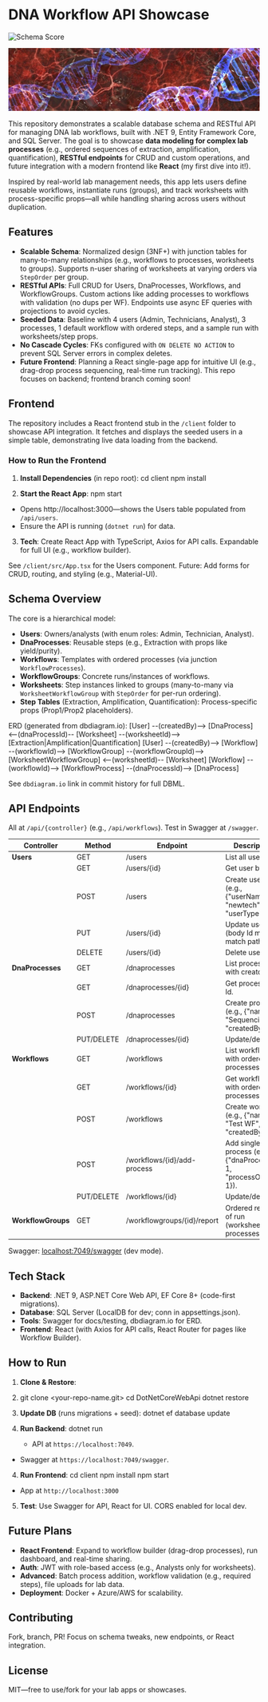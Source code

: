 # DNA Workflow API Showcase
![Schema Score](https://img.shields.io/badge/Normalization-3NF%2B-green)

![DNA](dna-6883239_small.jpg)

This repository demonstrates a scalable database schema and RESTful API for managing DNA lab workflows, built with .NET 9, Entity Framework Core, and SQL Server. The goal is to showcase **data modeling for complex lab processes** (e.g., ordered sequences of extraction, amplification, quantification), **RESTful endpoints** for CRUD and custom operations, and future integration with a modern frontend like **React** (my first dive into it!).

Inspired by real-world lab management needs, this app lets users define reusable workflows, instantiate runs (groups), and track worksheets with process-specific props—all while handling sharing across users without duplication.

## Features
- **Scalable Schema**: Normalized design (3NF+) with junction tables for many-to-many relationships (e.g., workflows to processes, worksheets to groups). Supports n-user sharing of worksheets at varying orders via `StepOrder` per group.
- **RESTful APIs**: Full CRUD for Users, DnaProcesses, Workflows, and WorkflowGroups. Custom actions like adding processes to workflows with validation (no dups per WF). Endpoints use async EF queries with projections to avoid cycles.
- **Seeded Data**: Baseline with 4 users (Admin, Technicians, Analyst), 3 processes, 1 default workflow with ordered steps, and a sample run with worksheets/step props.
- **No Cascade Cycles**: FKs configured with `ON DELETE NO ACTION` to prevent SQL Server errors in complex deletes.
- **Future Frontend**: Planning a React single-page app for intuitive UI (e.g., drag-drop process sequencing, real-time run tracking). This repo focuses on backend; frontend branch coming soon!

## Frontend
The repository includes a React frontend stub in the `/client` folder to showcase API integration. It fetches and displays the seeded users in a simple table, demonstrating live data loading from the backend.

### How to Run the Frontend
1. **Install Dependencies** (in repo root):
cd client
npm install

2. **Start the React App**:
npm start
- Opens http://localhost:3000—shows the Users table populated from `/api/users`.
- Ensure the API is running (`dotnet run`) for data.

3. **Tech**: Create React App with TypeScript, Axios for API calls. Expandable for full UI (e.g., workflow builder).

See `/client/src/App.tsx` for the Users component. Future: Add forms for CRUD, routing, and styling (e.g., Material-UI).

## Schema Overview
The core is a hierarchical model:
- **Users**: Owners/analysts (with enum roles: Admin, Technician, Analyst).
- **DnaProcesses**: Reusable steps (e.g., Extraction with props like yield/purity).
- **Workflows**: Templates with ordered processes (via junction `WorkflowProcesses`).
- **WorkflowGroups**: Concrete runs/instances of workflows.
- **Worksheets**: Step instances linked to groups (many-to-many via `WorksheetWorkflowGroup` with `StepOrder` for per-run ordering).
- **Step Tables** (Extraction, Amplification, Quantification): Process-specific props (Prop1/Prop2 placeholders).

ERD (generated from dbdiagram.io):
[User] --(createdBy)--> [DnaProcess] <--(dnaProcessId)-- [Worksheet] --(worksheetId)--> [Extraction|Amplification|Quantification]
[User] --(createdBy)--> [Workflow] --(workflowId)--> [WorkflowGroup] --(workflowGroupId)--> [WorksheetWorkflowGroup] <--(worksheetId)-- [Worksheet]
[Workflow] --(workflowId)--> [WorkflowProcess] --(dnaProcessId)--> [DnaProcess]

See `dbdiagram.io` link in commit history for full DBML.

## API Endpoints
All at `/api/{controller}` (e.g., `/api/workflows`). Test in Swagger at `/swagger`.

| Controller | Method | Endpoint | Description |
|------------|--------|----------|-------------|
| **Users** | GET | /users | List all users. |
| | GET | /users/{id} | Get user by Id. |
| | POST | /users | Create user (e.g., {"userName": "newtech", "userType": 1}). |
| | PUT | /users/{id} | Update user (body Id must match path). |
| | DELETE | /users/{id} | Delete user. |
| **DnaProcesses** | GET | /dnaprocesses | List processes with creators. |
| | GET | /dnaprocesses/{id} | Get process by Id. |
| | POST | /dnaprocesses | Create process (e.g., {"name": "Sequencing", "createdBy": 1}). |
| | PUT/DELETE | /dnaprocesses/{id} | Update/delete. |
| **Workflows** | GET | /workflows | List workflows with ordered processes. |
| | GET | /workflows/{id} | Get workflow with ordered processes. |
| | POST | /workflows | Create workflow (e.g., {"name": "Test WF", "createdBy": 1}). |
| | POST | /workflows/{id}/add-process | Add single process (e.g., {"dnaProcessId": 1, "processOrder": 1}). |
| | PUT/DELETE | /workflows/{id} | Update/delete. |
| **WorkflowGroups** | GET | /workflowgroups/{id}/report | Ordered report of run (worksheets + processes). |

Swagger: [localhost:7049/swagger](https://localhost:7049/swagger) (dev mode).

## Tech Stack
- **Backend**: .NET 9, ASP.NET Core Web API, EF Core 8+ (code-first migrations).
- **Database**: SQL Server (LocalDB for dev; conn in appsettings.json).
- **Tools**: Swagger for docs/testing, dbdiagram.io for ERD.
- **Frontend**: React (with Axios for API calls, React Router for pages like Workflow Builder).

## How to Run
1. **Clone & Restore**:
2. git clone <your-repo-name.git>
cd DotNetCoreWebApi
dotnet restore

2. **Update DB** (runs migrations + seed):
dotnet ef database update

3. **Run Backend**:
dotnet run
   - API at `https://localhost:7049`.
- Swagger at `https://localhost:7049/swagger`.

4. **Run Frontend**:
cd client
npm install
npm start
- App at `http://localhost:3000`

5. **Test**: Use Swagger for API, React for UI. CORS enabled for local dev.

## Future Plans
- **React Frontend**: Expand to workflow builder (drag-drop processes), run dashboard, and real-time sharing.
- **Auth**: JWT with role-based access (e.g., Analysts only for worksheets).
- **Advanced**: Batch process addition, workflow validation (e.g., required steps), file uploads for lab data.
- **Deployment**: Docker + Azure/AWS for scalability.

## Contributing
Fork, branch, PR! Focus on schema tweaks, new endpoints, or React integration.

## License
MIT—free to use/fork for your lab apps or showcases.
